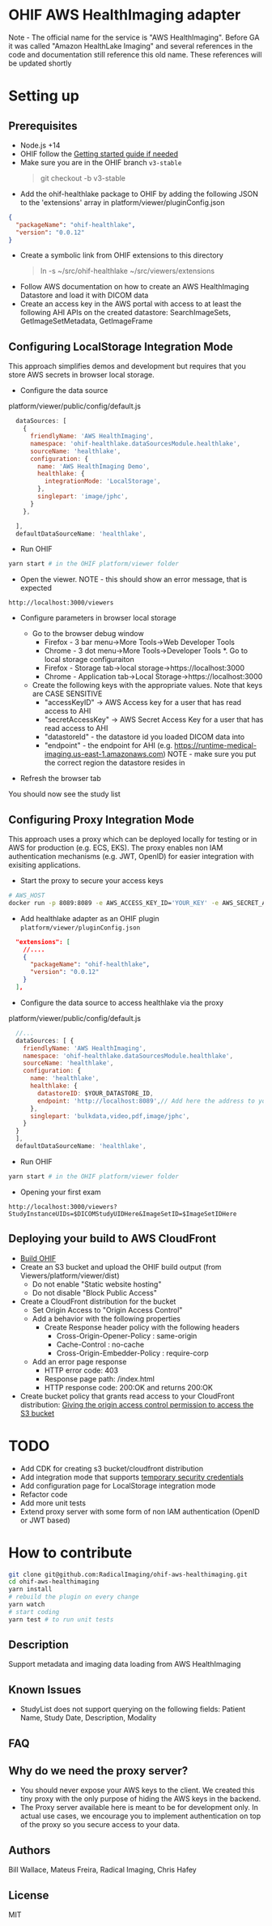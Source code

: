 # OHIF AWS HealthImaging adapter

Note - The official name for the service is "AWS HealthImaging".  Before GA it was called "Amazon HealthLake Imaging" and several references in the code and documentation still reference this old name.  These references will be updated shortly

# Setting up

## Prerequisites
* Node.js +14
* OHIF follow the [Getting started guide if needed](https://v3-docs.ohif.org/development/getting-started/)
* Make sure you are in the OHIF branch `v3-stable`
  > git checkout -b v3-stable
* Add the ohif-healthlake package to OHIF by adding the following JSON to the 'extensions' array in platform/viewer/pluginConfig.json
```json
{
  "packageName": "ohif-healthlake",
  "version": "0.0.12"
}
```
* Create a symbolic link from OHIF extensions to this directory
  > ln -s ~/src/ohif-healthlake ~/src/viewers/extensions
* Follow AWS documentation on how to create an AWS HealthImaging Datastore and load it with DICOM data
* Create an access key in the AWS portal with access to at least the following AHI APIs on the created datastore: SearchImageSets, GetImageSetMetadata, GetImageFrame

## Configuring LocalStorage Integration Mode

This approach simplifies demos and development but requires that you store AWS secrets in browser local storage.

* Configure the data source

platform/viewer/public/config/default.js
```js
  dataSources: [
    {
      friendlyName: 'AWS HealthImaging',
      namespace: 'ohif-healthlake.dataSourcesModule.healthlake',
      sourceName: 'healthlake',
      configuration: {
        name: 'AWS HealthImaging Demo',
        healthlake: {
          integrationMode: 'LocalStorage',
        },
        singlepart: 'image/jphc',
      }
    },

  ],
  defaultDataSourceName: 'healthlake',
```

* Run OHIF
```bash
yarn start # in the OHIF platform/viewer folder
```

* Open the viewer.  NOTE - this should show an error message, that is expected
```
http://localhost:3000/viewers
```

* Configure parameters in browser local storage

  * Go to the browser debug window
    * Firefox - 3 bar menu->More Tools->Web Developer Tools
    * Chrome - 3 dot menu->More Tools->Developer Tools
  *. Go to local storage configuraiton
    * Firefox - Storage tab->local storage->https://localhost:3000
    * Chrome - Application tab->Local Storage->https://localhost:3000
  * Create the following keys with the appropriate values.  Note that keys are CASE SENSITIVE
    * "accessKeyID" -> AWS Access key for a user that has read access to AHI
    * "secretAccessKey" -> AWS Secret Access Key for a user that has read access to AHI
    * "datastoreId" - the datastore id you loaded DICOM data into
    * "endpoint" - the endpoint for AHI (e.g. https://runtime-medical-imaging.us-east-1.amazonaws.com)  NOTE - make sure you put the correct region the datastore resides in

* Refresh the browser tab

You should now see the study list

## Configuring Proxy Integration Mode

This approach uses a proxy which can be deployed locally for testing or in AWS for production (e.g. ECS, EKS).  The proxy enables non IAM authentication mechanisms (e.g. JWT, OpenID)
for easier integration with exisiting applications.

* Start the proxy to secure your access keys
```bash
# AWS_HOST
docker run -p 8089:8089 -e AWS_ACCESS_KEY_ID='YOUR_KEY' -e AWS_SECRET_ACCESS_KEY='YOUR_SECRET' -e AWS_REGION='YOUR_REGION' flexview/ohif-healthlake-proxy
```
* Add healthlake adapter as an OHIF plugin `platform/viewer/pluginConfig.json`
```json
  "extensions": [
    //....
    {
      "packageName": "ohif-healthlake",
      "version": "0.0.12"
    }
  ],

```
* Configure the data source to access healthlake via the proxy

platform/viewer/public/config/default.js
```js
  //...
  dataSources: [ {
    friendlyName: 'AWS HealthImaging',
    namespace: 'ohif-healthlake.dataSourcesModule.healthlake',
    sourceName: 'healthlake',
    configuration: {
      name: 'healthlake',
      healthlake: {
        datastoreID: $YOUR_DATASTORE_ID,
        endpoint: 'http://localhost:8089',// Add here the address to you proxy
      },
      singlepart: 'bulkdata,video,pdf,image/jphc',
    }
  }
  ],
  defaultDataSourceName: 'healthlake',

```
* Run OHIF
```bash
yarn start # in the OHIF platform/viewer folder
```
* Opening your first exam
```
http://localhost:3000/viewers?StudyInstanceUIDs=$DICOMStudyUIDHere&ImageSetID=$ImageSetIDHere
```

## Deploying your build to AWS CloudFront
* [Build OHIF](https://docs.ohif.org/deployment/build-for-production/)
* Create an S3 bucket and upload the OHIF build output (from Viewers/platform/viewer/dist)
  * Do not enable "Static website hosting"
  * Do not disable "Block Public Access"
* Create a CloudFront distribution for the bucket
  * Set Origin Access to "Origin Access Control"
  * Add a behavior with the following properties
    * Create Response header policy with the following headers
      * Cross-Origin-Opener-Policy : same-origin
      * Cache-Control : no-cache
      * Cross-Origin-Embedder-Policy : require-corp
  * Add an error page response
    * HTTP error code: 403
    * Response page path:  /index.html
    * HTTP response code: 200:OK and returns 200:OK
* Create bucket policy that grants read access to your CloudFront distribution: [Giving the origin access control permission to access the S3 bucket](https://docs.aws.amazon.com/AmazonCloudFront/latest/DeveloperGuide/private-content-restricting-access-to-s3.html)

# TODO
* Add CDK for creating s3 bucket/cloudfront distribution
* Add integration mode that supports [temporary security credentials](https://docs.aws.amazon.com/IAM/latest/UserGuide/id_credentials_temp_request.html)
* Add configuration page for LocalStorage integration mode
* Refactor code
* Add more unit tests
* Extend proxy server with some form of non IAM authentication (OpenID or JWT based)

# How to contribute
```bash
git clone git@github.com:RadicalImaging/ohif-aws-healthimaging.git
cd ohif-aws-healthimaging
yarn install
# rebuild the plugin on every change
yarn watch
# start coding
yarn test # to run unit tests
```

## Description
Support metadata and imaging data loading from AWS HealthImaging

## Known Issues
* StudyList does not support querying on the following fields: Patient Name, Study Date, Description, Modality

## FAQ
## Why do we need the proxy server?
* You should never expose your AWS keys to the client. We created this tiny proxy with the only purpose of hiding the AWS keys in the backend.
* The Proxy server available here is meant to be for development only. In actual use cases, we encourage you to implement authentication on top of the proxy so you secure access to your data.


## Authors
Bill Wallace, Mateus Freira, Radical Imaging, Chris Hafey

## License
MIT
